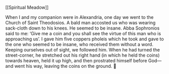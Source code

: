 [[Spiritual Meadow]]
 
When I and my companion were in Alexandria, one day we went to the Church of Saint Theodosios. A bald man accosted us who was wearing sack-cloth down to his knees. He seemed to be insane. Abba Sophronios said to me: ‘Give me a coin and you shall see the virtue of this man who is approaching us’. I gave him five coppers pholeis which he took and gave to the one who seemed to be insane, who received them without a word. Keeping ourselves out of sight, we followed him. When he had turned the street-corner, he stretched out his right hand (in which he held the coins) towards heaven, held it up high, and then prostrated himself before God— and went his way, leaving the coins on the ground.  
